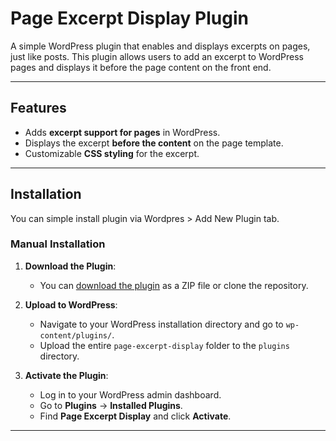 # Page Excerpt Display Plugin

A simple WordPress plugin that enables and displays excerpts on pages, just like posts. This plugin allows users to add an excerpt to WordPress pages and displays it before the page content on the front end.

---

## Features

- Adds **excerpt support for pages** in WordPress.
- Displays the excerpt **before the content** on the page template.
- Customizable **CSS styling** for the excerpt.

---

## Installation

You can simple install plugin via Wordpres > Add New Plugin tab.

### Manual Installation

1. **Download the Plugin**:
   - You can [download the plugin](https://github.com/childtheme/codesupple/blob/page-excerpt-display/page-excerpt-display.zip) as a ZIP file or clone the repository.

2. **Upload to WordPress**:
   - Navigate to your WordPress installation directory and go to `wp-content/plugins/`.
   - Upload the entire `page-excerpt-display` folder to the `plugins` directory.

3. **Activate the Plugin**:
   - Log in to your WordPress admin dashboard.
   - Go to **Plugins** → **Installed Plugins**.
   - Find **Page Excerpt Display** and click **Activate**.

---


